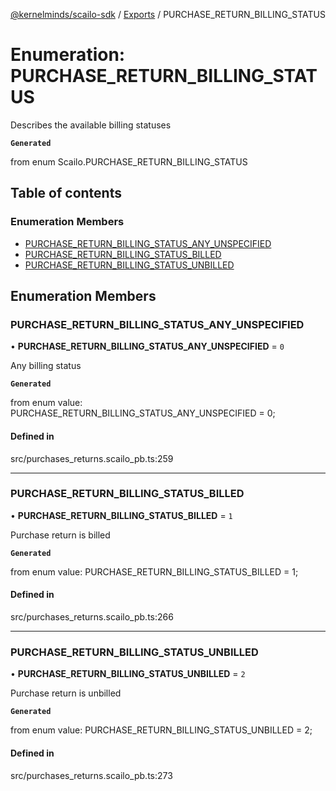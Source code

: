 [@kernelminds/scailo-sdk](../README.md) / [Exports](../modules.md) / PURCHASE\_RETURN\_BILLING\_STATUS

# Enumeration: PURCHASE\_RETURN\_BILLING\_STATUS

Describes the available billing statuses

**`Generated`**

from enum Scailo.PURCHASE_RETURN_BILLING_STATUS

## Table of contents

### Enumeration Members

- [PURCHASE\_RETURN\_BILLING\_STATUS\_ANY\_UNSPECIFIED](PURCHASE_RETURN_BILLING_STATUS.md#purchase_return_billing_status_any_unspecified)
- [PURCHASE\_RETURN\_BILLING\_STATUS\_BILLED](PURCHASE_RETURN_BILLING_STATUS.md#purchase_return_billing_status_billed)
- [PURCHASE\_RETURN\_BILLING\_STATUS\_UNBILLED](PURCHASE_RETURN_BILLING_STATUS.md#purchase_return_billing_status_unbilled)

## Enumeration Members

### PURCHASE\_RETURN\_BILLING\_STATUS\_ANY\_UNSPECIFIED

• **PURCHASE\_RETURN\_BILLING\_STATUS\_ANY\_UNSPECIFIED** = ``0``

Any billing status

**`Generated`**

from enum value: PURCHASE_RETURN_BILLING_STATUS_ANY_UNSPECIFIED = 0;

#### Defined in

src/purchases_returns.scailo_pb.ts:259

___

### PURCHASE\_RETURN\_BILLING\_STATUS\_BILLED

• **PURCHASE\_RETURN\_BILLING\_STATUS\_BILLED** = ``1``

Purchase return is billed

**`Generated`**

from enum value: PURCHASE_RETURN_BILLING_STATUS_BILLED = 1;

#### Defined in

src/purchases_returns.scailo_pb.ts:266

___

### PURCHASE\_RETURN\_BILLING\_STATUS\_UNBILLED

• **PURCHASE\_RETURN\_BILLING\_STATUS\_UNBILLED** = ``2``

Purchase return is unbilled

**`Generated`**

from enum value: PURCHASE_RETURN_BILLING_STATUS_UNBILLED = 2;

#### Defined in

src/purchases_returns.scailo_pb.ts:273
